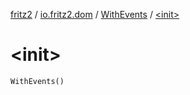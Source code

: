 [fritz2](../../index.md) / [io.fritz2.dom](../index.md) / [WithEvents](index.md) / [&lt;init&gt;](./-init-.md)

# &lt;init&gt;

`WithEvents()`